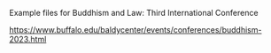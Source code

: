 Example files for Buddhism and Law: Third International Conference

https://www.buffalo.edu/baldycenter/events/conferences/buddhism-2023.html

